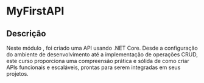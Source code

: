 # MyFirstAPI


## Descrição
Neste módulo , foi criado uma API usando .NET Core. Desde a configuração do ambiente de desenvolvimento até a implementação de operações CRUD, este curso proporciona uma compreensão prática e sólida de como criar APIs funcionais e escaláveis, prontas para serem integradas em seus projetos.